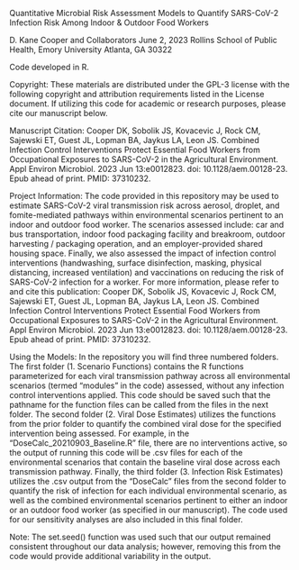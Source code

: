 Quantitative Microbial Risk Assessment Models to Quantify SARS-CoV-2 Infection Risk Among Indoor & Outdoor Food Workers

D. Kane Cooper and Collaborators
June 2, 2023
Rollins School of Public Health, Emory University 
Atlanta, GA 30322

Code developed in R.

Copyright: These materials are distributed under the GPL-3 license with the following copyright and attribution requirements listed in the License document. If utilizing this code for academic or research purposes, please cite our manuscript below. 

Manuscript Citation: Cooper DK, Sobolik JS, Kovacevic J, Rock CM, Sajewski ET, Guest JL, Lopman BA, Jaykus LA, Leon JS. Combined Infection Control Interventions Protect Essential Food Workers from Occupational Exposures to SARS-CoV-2 in the Agricultural Environment. Appl Environ Microbiol. 2023 Jun 13:e0012823. doi: 10.1128/aem.00128-23. Epub ahead of print. PMID: 37310232.

Project Information: The code provided in this repository may be used to estimate SARS-CoV-2 viral transmission risk across aerosol, droplet, and fomite-mediated pathways within environmental scenarios pertinent to an indoor and outdoor food worker. The scenarios assessed include: car and bus transportation, indoor food packaging facility and breakroom, outdoor harvesting / packaging operation, and an employer-provided shared housing space. Finally, we also assessed the impact of infection control interventions (handwashing, surface disinfection, masking, physical distancing, increased ventilation) and vaccinations on reducing the risk of SARS-CoV-2 infection for a worker. For more information, please refer to and cite this publication: Cooper DK, Sobolik JS, Kovacevic J, Rock CM, Sajewski ET, Guest JL, Lopman BA, Jaykus LA, Leon JS. Combined Infection Control Interventions Protect Essential Food Workers from Occupational Exposures to SARS-CoV-2 in the Agricultural Environment. Appl Environ Microbiol. 2023 Jun 13:e0012823. doi: 10.1128/aem.00128-23. Epub ahead of print. PMID: 37310232.

Using the Models: In the repository you will find three numbered folders. The first folder (1. Scenario Functions) contains the R functions parameterized for each viral transmission pathway across all environmental scenarios (termed “modules” in the code) assessed, without any infection control interventions applied. This code should be saved such that the pathname for the function files can be called from the files in the next folder. The second folder (2. Viral Dose Estimates) utilizes the functions from the prior folder to quantify the combined viral dose for the specified intervention being assessed. For example, in the “DoseCalc_20210903_Baseline.R” file, there are no interventions active, so the output of running this code will be .csv files for each of the environmental scenarios that contain the baseline viral dose across each transmission pathway. Finally, the third folder (3. Infection Risk Estimates) utilizes the .csv output from the “DoseCalc” files from the second folder to quantify the risk of infection for each individual environmental scenario, as well as the combined environmental scenarios pertinent to either an indoor or an outdoor food worker (as specified in our manuscript). The code used for our sensitivity analyses are also included in this final folder. 

Note: The set.seed() function was used such that our output remained consistent throughout our data analysis; however, removing this from the code would provide additional variability in the output. 
